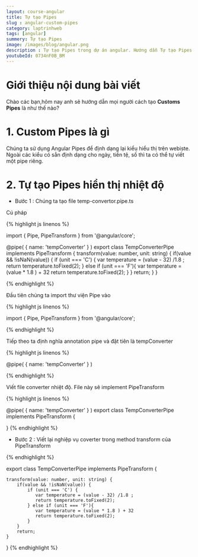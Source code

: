 ```yaml
---
layout: course-angular
title: Tự tạo Pipes 
slug : angular-custom-pipes
category: laptrinhweb
tags: [angular]
summery: Tự tạo Pipes  
image: /images/blog/angular.png
description : Tự tạo Pipes trong dự án angular. Hướng dẫn Tự tạo Pipes  Pipes vào dự án Angular. Sử dụng tự tạo Pipes  vào dự án.
youtubeId: 0734nF0B_BM
---
```


# **Giới thiệu nội dung bài viết**

Chào các bạn,hôm nay anh sẽ hướng dẫn mọi người cách tạo <b>Customs Pipes</b> là như thế nào? 

# **1. Custom Pipes là gì**

Chúng ta sử dụng Angular Pipes để định dạng lại kiểu hiểu thị trên webiste. Ngoài các kiểu có sẳn định dạng cho ngày, tiền tệ, số thì ta có thể tự viết một pipe riêng.


# **2. Tự tạo Pipes hiển thị nhiệt độ**

- Bước 1 : Chúng ta tạo file temp-convertor.pipe.ts

Cú pháp

{% highlight js linenos %}

import { Pipe, PipeTransform } from '@angular/core';
 
@pipe( {
    name: 'tempConverter'
} )
export class TempConverterPipe implements PipeTransform {
    transform(value: number, unit: string) {
        if(value && !isNaN(value)) {
            if (unit === 'C') {
                var temperature = (value - 32) /1.8 ;
                return temperature.toFixed(2);
            } else if (unit === 'F'){
                var temperature = (value * 1.8 ) + 32
                return temperature.toFixed(2);
            }
        }
        return;
    }
}

{% endhighlight %} 

Đầu tiên chúng ta import thư viện Pipe vào 

{% highlight js linenos %}

import { Pipe, PipeTransform } from '@angular/core';

{% endhighlight %} 

Tiếp theo ta định nghĩa annotation pipe và đặt tiên là tempConverter

{% highlight js linenos %}

@pipe( {
    name: 'tempConverter'
} )

{% endhighlight %} 

Viết file converter nhiệt độ. File này sẽ implement PipeTransform

{% highlight js linenos %}

@pipe( {
    name: 'tempConverter'
} )
export class TempConverterPipe implements PipeTransform {
 
 
}
{% endhighlight %} 

- Bước 2 : Viết lại nghiệp vụ coverter trong method transform của PipeTransform

{% endhighlight %} 

export class TempConverterPipe implements PipeTransform {
 
    transform(value: number, unit: string) {
        if(value && !isNaN(value)) {
            if (unit === 'C') {
               var temperature = (value - 32) /1.8 ;
               return temperature.toFixed(2);
            } else if (unit === 'F'){
               var temperature = (value * 1.8 ) + 32
               return temperature.toFixed(2);
            }
        }
        return;
    }
 
}
{% endhighlight %} 







